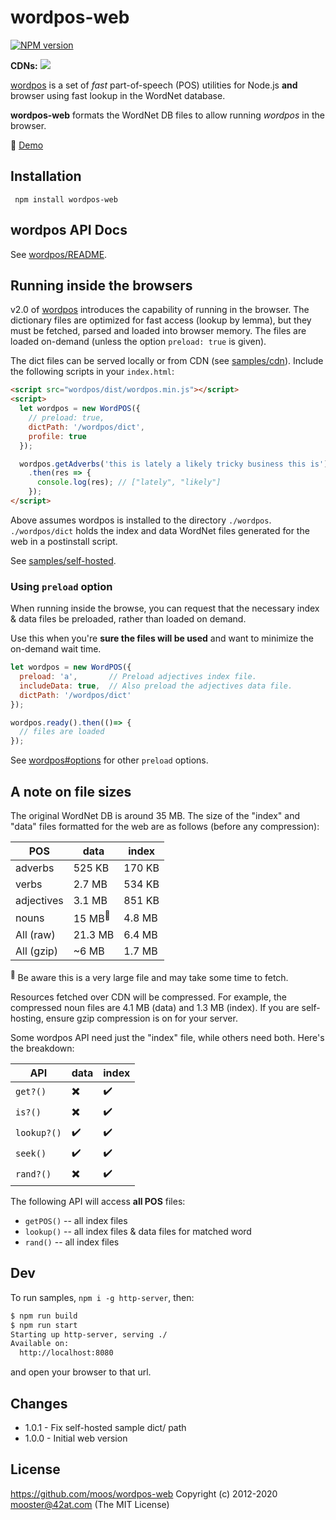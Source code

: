wordpos-web
=======

[![NPM version](https://img.shields.io/npm/v/wordpos-web.svg)](https://www.npmjs.com/package/wordpos-web)

**CDNs:** [![](https://data.jsdelivr.com/v1/package/npm/wordpos-web/badge)](https://www.jsdelivr.com/package/npm/wordpos-web)


[wordpos](https://github.com/moos/wordpos) is a set of *fast* part-of-speech (POS) utilities for Node.js **and** browser using fast lookup in the WordNet database.

**wordpos-web** formats the WordNet DB files to allow running *wordpos* in the browser.

📣 [Demo](https://moos.github.io/wordpos-web/docs/samples)


## Installation

     npm install wordpos-web


## wordpos API Docs
See [wordpos/README](https://github.com/moos/wordpos).

## Running inside the browsers

v2.0 of [wordpos](https://github.com/moos/wordpos) introduces the capability of running in the browser.  The dictionary files are optimized for fast access (lookup by lemma), but they must be fetched, parsed and loaded into browser memory.  The files are loaded on-demand (unless the option `preload: true` is given).

The dict files can be served locally or from CDN (see [samples/cdn](samples/cdn/)).  Include the following scripts in your `index.html`:
```html
<script src="wordpos/dist/wordpos.min.js"></script>
<script>
  let wordpos = new WordPOS({
    // preload: true,
    dictPath: '/wordpos/dict',
    profile: true
  });

  wordpos.getAdverbs('this is lately a likely tricky business this is')
    .then(res => {
      console.log(res); // ["lately", "likely"]
    });
</script>
```
Above assumes wordpos is installed to the directory `./wordpos`.  `./wordpos/dict` holds the index and data WordNet files generated for the web in a postinstall script.

See [samples/self-hosted](samples/self-hosted/).  

### Using `preload` option
When running inside the browse, you can request that the necessary index & data files be preloaded, rather than loaded on demand.

Use this when you're **sure the files will be used** and want to minimize the on-demand wait time.

```js
let wordpos = new WordPOS({
  preload: 'a',       // Preload adjectives index file.
  includeData: true,  // Also preload the adjectives data file.
  dictPath: '/wordpos/dict'
});

wordpos.ready().then(()=> {
  // files are loaded
});
```
See [wordpos#options](https://github.com/moos/wordpos#options) for other `preload` options.

## A note on file sizes
The original WordNet DB is around 35 MB.  The size of the "index" and "data" files formatted for the web are as follows (before any compression):


| POS | data | index |
| --- | --- | --- |
| adverbs | 525 KB | 170 KB |
| verbs | 2.7 MB | 534 KB |
| adjectives | 3.1 MB | 851 KB |
| nouns | 15 MB<sup>🚩</sup> | 4.8 MB |
| All (raw) | 21.3 MB | 6.4 MB |
| All (gzip) | ~6 MB | 1.7 MB |


<sup>🚩</sup> Be aware this is a very large file and may take some time to fetch.

Resources fetched over CDN will be compressed.  For example, the compressed noun files are 4.1 MB (data) and 1.3 MB (index).  If you are self-hosting, ensure gzip compression is on for your server.

Some wordpos API need just the "index" file, while others need both.  Here's the breakdown:

| API | data | index |
| --- | --- | --- |
| `get?()` | ✖️ | ✔️ |
| `is?()` | ✖️ | ✔️ |
| `lookup?()` | ✔️ | ✔️ |
| `seek()` | ✔️ | ✔️ |
| `rand?()` | ✖️ | ✔️ |

The following API will access **all POS** files:
- `getPOS()` -- all index files
- `lookup()` -- all index files & data files for matched word
- `rand()` -- all index files


## Dev
To run samples, `npm i -g http-server`, then:

```bash
$ npm run build
$ npm run start
Starting up http-server, serving ./
Available on:
  http://localhost:8080
```
and open your browser to that url.


## Changes
- 1.0.1 - Fix self-hosted sample dict/ path
- 1.0.0 - Initial web version


License
-------

https://github.com/moos/wordpos-web
Copyright (c) 2012-2020 mooster@42at.com
(The MIT License)
